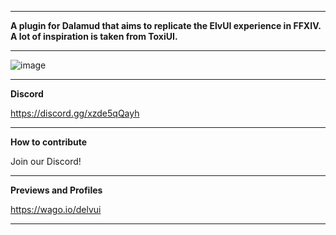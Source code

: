 ***
**A plugin for Dalamud that aims to replicate the ElvUI experience in FFXIV. A lot of inspiration is taken from ToxiUI.**  
***

![image](https://i.imgur.com/AmbyNFD.png)
***

**Discord**  

https://discord.gg/xzde5qQayh
***

**How to contribute**  

Join our Discord!
***

**Previews and Profiles**  

https://wago.io/delvui
***

